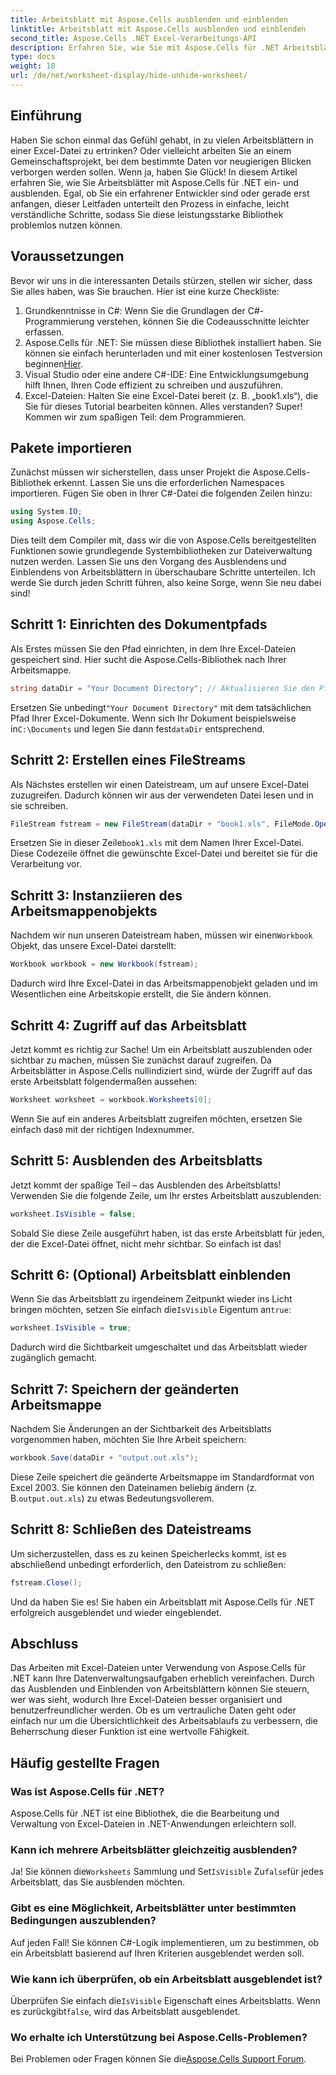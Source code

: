 ```yaml
---
title: Arbeitsblatt mit Aspose.Cells ausblenden und einblenden
linktitle: Arbeitsblatt mit Aspose.Cells ausblenden und einblenden
second_title: Aspose.Cells .NET Excel-Verarbeitungs-API
description: Erfahren Sie, wie Sie mit Aspose.Cells für .NET Arbeitsblätter in Excel einfach ein- und ausblenden können. Eine Schritt-für-Schritt-Anleitung voller Tipps und Erkenntnisse.
type: docs
weight: 18
url: /de/net/worksheet-display/hide-unhide-worksheet/
---
```

## Einführung
Haben Sie schon einmal das Gefühl gehabt, in zu vielen Arbeitsblättern in einer Excel-Datei zu ertrinken? Oder vielleicht arbeiten Sie an einem Gemeinschaftsprojekt, bei dem bestimmte Daten vor neugierigen Blicken verborgen werden sollen. Wenn ja, haben Sie Glück! In diesem Artikel erfahren Sie, wie Sie Arbeitsblätter mit Aspose.Cells für .NET ein- und ausblenden. Egal, ob Sie ein erfahrener Entwickler sind oder gerade erst anfangen, dieser Leitfaden unterteilt den Prozess in einfache, leicht verständliche Schritte, sodass Sie diese leistungsstarke Bibliothek problemlos nutzen können.
## Voraussetzungen
Bevor wir uns in die interessanten Details stürzen, stellen wir sicher, dass Sie alles haben, was Sie brauchen. Hier ist eine kurze Checkliste:
1. Grundkenntnisse in C#: Wenn Sie die Grundlagen der C#-Programmierung verstehen, können Sie die Codeausschnitte leichter erfassen.
2.  Aspose.Cells für .NET: Sie müssen diese Bibliothek installiert haben. Sie können sie einfach herunterladen und mit einer kostenlosen Testversion beginnen[Hier](https://releases.aspose.com/).
3. Visual Studio oder eine andere C#-IDE: Eine Entwicklungsumgebung hilft Ihnen, Ihren Code effizient zu schreiben und auszuführen.
4. Excel-Dateien: Halten Sie eine Excel-Datei bereit (z. B. „book1.xls“), die Sie für dieses Tutorial bearbeiten können.
Alles verstanden? Super! Kommen wir zum spaßigen Teil: dem Programmieren.
## Pakete importieren
Zunächst müssen wir sicherstellen, dass unser Projekt die Aspose.Cells-Bibliothek erkennt. Lassen Sie uns die erforderlichen Namespaces importieren. Fügen Sie oben in Ihrer C#-Datei die folgenden Zeilen hinzu:
```csharp
using System.IO;
using Aspose.Cells;
```
Dies teilt dem Compiler mit, dass wir die von Aspose.Cells bereitgestellten Funktionen sowie grundlegende Systembibliotheken zur Dateiverwaltung nutzen werden.
Lassen Sie uns den Vorgang des Ausblendens und Einblendens von Arbeitsblättern in überschaubare Schritte unterteilen. Ich werde Sie durch jeden Schritt führen, also keine Sorge, wenn Sie neu dabei sind!
## Schritt 1: Einrichten des Dokumentpfads
Als Erstes müssen Sie den Pfad einrichten, in dem Ihre Excel-Dateien gespeichert sind. Hier sucht die Aspose.Cells-Bibliothek nach Ihrer Arbeitsmappe.
```csharp
string dataDir = "Your Document Directory"; // Aktualisieren Sie den Pfad
```
 Ersetzen Sie unbedingt`"Your Document Directory"` mit dem tatsächlichen Pfad Ihrer Excel-Dokumente. Wenn sich Ihr Dokument beispielsweise in`C:\Documents` und legen Sie dann fest`dataDir` entsprechend.
## Schritt 2: Erstellen eines FileStreams
Als Nächstes erstellen wir einen Dateistream, um auf unsere Excel-Datei zuzugreifen. Dadurch können wir aus der verwendeten Datei lesen und in sie schreiben.
```csharp
FileStream fstream = new FileStream(dataDir + "book1.xls", FileMode.Open);
```
 Ersetzen Sie in dieser Zeile`book1.xls` mit dem Namen Ihrer Excel-Datei. Diese Codezeile öffnet die gewünschte Excel-Datei und bereitet sie für die Verarbeitung vor.
## Schritt 3: Instanziieren des Arbeitsmappenobjekts
 Nachdem wir nun unseren Dateistream haben, müssen wir einen`Workbook` Objekt, das unsere Excel-Datei darstellt:
```csharp
Workbook workbook = new Workbook(fstream);
```
Dadurch wird Ihre Excel-Datei in das Arbeitsmappenobjekt geladen und im Wesentlichen eine Arbeitskopie erstellt, die Sie ändern können.
## Schritt 4: Zugriff auf das Arbeitsblatt
Jetzt kommt es richtig zur Sache! Um ein Arbeitsblatt auszublenden oder sichtbar zu machen, müssen Sie zunächst darauf zugreifen. Da Arbeitsblätter in Aspose.Cells nullindiziert sind, würde der Zugriff auf das erste Arbeitsblatt folgendermaßen aussehen:
```csharp
Worksheet worksheet = workbook.Worksheets[0];
```
 Wenn Sie auf ein anderes Arbeitsblatt zugreifen möchten, ersetzen Sie einfach das`0` mit der richtigen Indexnummer.
## Schritt 5: Ausblenden des Arbeitsblatts
Jetzt kommt der spaßige Teil – das Ausblenden des Arbeitsblatts! Verwenden Sie die folgende Zeile, um Ihr erstes Arbeitsblatt auszublenden:
```csharp
worksheet.IsVisible = false;
```
Sobald Sie diese Zeile ausgeführt haben, ist das erste Arbeitsblatt für jeden, der die Excel-Datei öffnet, nicht mehr sichtbar. So einfach ist das!
## Schritt 6: (Optional) Arbeitsblatt einblenden
 Wenn Sie das Arbeitsblatt zu irgendeinem Zeitpunkt wieder ins Licht bringen möchten, setzen Sie einfach die`IsVisible` Eigentum an`true`:
```csharp
worksheet.IsVisible = true;
```
Dadurch wird die Sichtbarkeit umgeschaltet und das Arbeitsblatt wieder zugänglich gemacht.
## Schritt 7: Speichern der geänderten Arbeitsmappe
Nachdem Sie Änderungen an der Sichtbarkeit des Arbeitsblatts vorgenommen haben, möchten Sie Ihre Arbeit speichern:
```csharp
workbook.Save(dataDir + "output.out.xls");
```
 Diese Zeile speichert die geänderte Arbeitsmappe im Standardformat von Excel 2003. Sie können den Dateinamen beliebig ändern (z. B.`output.out.xls`) zu etwas Bedeutungsvollerem.
## Schritt 8: Schließen des Dateistreams
Um sicherzustellen, dass es zu keinen Speicherlecks kommt, ist es abschließend unbedingt erforderlich, den Dateistrom zu schließen:
```csharp
fstream.Close();
```
Und da haben Sie es! Sie haben ein Arbeitsblatt mit Aspose.Cells für .NET erfolgreich ausgeblendet und wieder eingeblendet.
## Abschluss
Das Arbeiten mit Excel-Dateien unter Verwendung von Aspose.Cells für .NET kann Ihre Datenverwaltungsaufgaben erheblich vereinfachen. Durch das Ausblenden und Einblenden von Arbeitsblättern können Sie steuern, wer was sieht, wodurch Ihre Excel-Dateien besser organisiert und benutzerfreundlicher werden. Ob es um vertrauliche Daten geht oder einfach nur um die Übersichtlichkeit des Arbeitsablaufs zu verbessern, die Beherrschung dieser Funktion ist eine wertvolle Fähigkeit.
## Häufig gestellte Fragen
### Was ist Aspose.Cells für .NET?
Aspose.Cells für .NET ist eine Bibliothek, die die Bearbeitung und Verwaltung von Excel-Dateien in .NET-Anwendungen erleichtern soll.
### Kann ich mehrere Arbeitsblätter gleichzeitig ausblenden?
 Ja! Sie können die`Worksheets` Sammlung und Set`IsVisible` Zu`false`für jedes Arbeitsblatt, das Sie ausblenden möchten.
### Gibt es eine Möglichkeit, Arbeitsblätter unter bestimmten Bedingungen auszublenden?
Auf jeden Fall! Sie können C#-Logik implementieren, um zu bestimmen, ob ein Arbeitsblatt basierend auf Ihren Kriterien ausgeblendet werden soll.
### Wie kann ich überprüfen, ob ein Arbeitsblatt ausgeblendet ist?
 Überprüfen Sie einfach die`IsVisible` Eigenschaft eines Arbeitsblatts. Wenn es zurückgibt`false`, wird das Arbeitsblatt ausgeblendet.
### Wo erhalte ich Unterstützung bei Aspose.Cells-Problemen?
 Bei Problemen oder Fragen können Sie die[Aspose.Cells Support Forum](https://forum.aspose.com/c/cells/9).